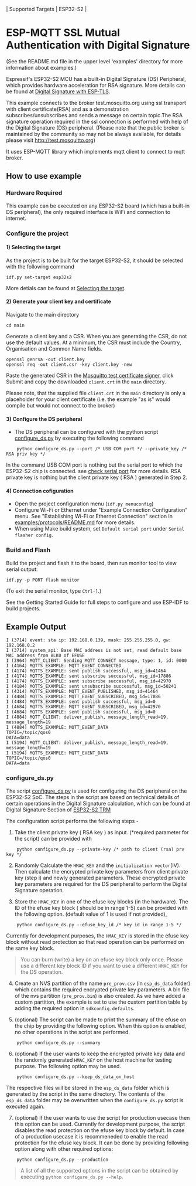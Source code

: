 | Supported Targets | ESP32-S2 |
# ESP-MQTT SSL Mutual Authentication with Digital Signature
(See the README.md file in the upper level 'examples' directory for more information about examples.)

Espressif's ESP32-S2 MCU has a built-in Digital Signature (DS) Peripheral, which provides hardware acceleration for RSA signature. More details can be found at [Digital Signature with ESP-TLS](https://docs.espressif.com/projects/esp-idf/en/latest/esp32s2/api-reference/protocols/esp_tls.html#digital-signature-with-esp-tls).

This example connects to the broker test.mosquitto.org using ssl transport with client certificate(RSA) and as a demonstration subscribes/unsubscribes and sends a message on certain topic.The RSA signature operation required in the ssl connection is performed with help of the Digital Signature (DS) peripheral.
(Please note that the public broker is maintained by the community so may not be always available, for details please visit http://test.mosquitto.org)

It uses ESP-MQTT library which implements mqtt client to connect to mqtt broker.
## How to use example

### Hardware Required

This example can be executed on any ESP32-S2 board (which has a built-in DS peripheral), the only required interface is WiFi and connection to internet.

### Configure the project

#### 1) Selecting the target
As the project is to be built for the target ESP32-S2, it should be selected with the following command
```
idf.py set-target esp32s2
```
More detials can be found at [Selecting the target](https://docs.espressif.com/projects/esp-idf/en/latest/esp32/api-guides/build-system.html#selecting-the-target).

#### 2) Generate your client key and certificate

Navigate to the main directory

```
cd main
```

Generate a client key and a CSR. When you are generating the CSR, do not use the default values. At a minimum, the CSR must include the Country, Organisation and Common Name fields.

```
openssl genrsa -out client.key
openssl req -out client.csr -key client.key -new
```

Paste the generated CSR in the [Mosquitto test certificate signer](https://test.mosquitto.org/ssl/index.php), click Submit and copy the downloaded `client.crt` in the `main` directory.

Please note, that the supplied file `client.crt` in the `main` directory is only a placeholder for your client certificate (i.e. the example "as is" would compile but would not connect to the broker)

#### 3) Configure the DS peripheral

*  The DS peripheral can be configured with the python script [configure_ds.py](README.md#configure_ds-py) by executing the following command

```
    python configure_ds.py --port /* USB COM port */ --private_key /* RSA priv key */
```

In the command USB COM port is nothing but the serial port to which the ESP32-S2 chip is connected. see
[check serial port](https://docs.espressif.com/projects/esp-idf/en/latest/esp32/get-started/establish-serial-connection.html#check-port-on-windows) for more details.
RSA private key is nothing but the client private key ( RSA ) generated in Step 2.

#### 4) Connection cofiguration
* Open the project configuration menu (`idf.py menuconfig`)
* Configure Wi-Fi or Ethernet under "Example Connection Configuration" menu. See "Establishing Wi-Fi or Ethernet Connection" section in [examples/protocols/README.md](../../README.md) for more details.
* When using Make build system, set `Default serial port` under `Serial flasher config`.

### Build and Flash

Build the project and flash it to the board, then run monitor tool to view serial output:

```
idf.py -p PORT flash monitor
```

(To exit the serial monitor, type ``Ctrl-]``.)

See the Getting Started Guide for full steps to configure and use ESP-IDF to build projects.

## Example Output

```
I (3714) event: sta ip: 192.168.0.139, mask: 255.255.255.0, gw: 192.168.0.2
I (3714) system_api: Base MAC address is not set, read default base MAC address from BLK0 of EFUSE
I (3964) MQTT_CLIENT: Sending MQTT CONNECT message, type: 1, id: 0000
I (4164) MQTTS_EXAMPLE: MQTT_EVENT_CONNECTED
I (4174) MQTTS_EXAMPLE: sent publish successful, msg_id=41464
I (4174) MQTTS_EXAMPLE: sent subscribe successful, msg_id=17886
I (4174) MQTTS_EXAMPLE: sent subscribe successful, msg_id=42970
I (4184) MQTTS_EXAMPLE: sent unsubscribe successful, msg_id=50241
I (4314) MQTTS_EXAMPLE: MQTT_EVENT_PUBLISHED, msg_id=41464
I (4484) MQTTS_EXAMPLE: MQTT_EVENT_SUBSCRIBED, msg_id=17886
I (4484) MQTTS_EXAMPLE: sent publish successful, msg_id=0
I (4684) MQTTS_EXAMPLE: MQTT_EVENT_SUBSCRIBED, msg_id=42970
I (4684) MQTTS_EXAMPLE: sent publish successful, msg_id=0
I (4884) MQTT_CLIENT: deliver_publish, message_length_read=19, message_length=19
I (4884) MQTTS_EXAMPLE: MQTT_EVENT_DATA
TOPIC=/topic/qos0
DATA=data
I (5194) MQTT_CLIENT: deliver_publish, message_length_read=19, message_length=19
I (5194) MQTTS_EXAMPLE: MQTT_EVENT_DATA
TOPIC=/topic/qos0
DATA=data
```


### configure_ds.py
The script [configure_ds.py](./configure_ds.py) is used for configuring the DS peripheral on the ESP32-S2 SoC. The steps in the script are based on technical details of certain operations in the Digital Signature calculation, which can be found at Digital Signature Section of [ESP32-S2 TRM](https://www.espressif.com/sites/default/files/documentation/esp32-s2_technical_reference_manual_en.pdf)

The configuration script performs the following steps -

1. Take the client private key ( RSA key ) as input.
    (*required parameter for the script)
can be provided with
```
    python configure_ds.py --private-key /* path to client (rsa) prv key */
```

2.  Randomly Calculate the `HMAC_KEY` and the `initialization vector`(IV). Then calculate the encrypted private key parameters from client private key (step i) and newly generated parameters. These encrypted private key parameters are required for the DS peripheral to perform the Digital Signature operation.

3.  Store the `HMAC_KEY` in one of the efuse key blocks (in the hardware).
    The ID of the efuse key block ( should be in range 1-5) can be provided with the following option. (default value of 1 is used if not provided),
```
    python configure_ds.py --efuse_key_id /* key id in range 1-5 */
```

Currently for development purposes, the `HMAC_KEY` is stored in the efuse key block  without read protection so that read operation can be performed on the same key block.
> You can burn (write) a key on an efuse key block only once. Please use a different key block ID if you want to use a different `HMAC_KEY` for the DS operation.

4. Create an NVS partition of the name `pre_prov.csv` (in `esp_ds_data` folder) which contains the required encrypted private key parameters. A bin file of the nvs partition (`pre_prov.bin`) is also created. As we have added a custom partition, the example is set to use the custom partition table by adding the required option in `sdkconfig.defaults`.

5. (optional) The script can be made to print the summary of the efuse on the chip by providing the following option. When this option is enabled, no other operations in the script are performed.
```
    python configure_ds.py --summary
```

6. (optional) If the user wants to keep the encrypted private key data and the randomly generated `HMAC_KEY` on the host machine for testing purpose. The following option may be used.
```
    python configure_ds.py --keep_ds_data_on_host
```
 The respective files will be stored in the `esp_ds_data` folder which is generated by the script in the same directory. The contents of the `esp_ds_data` folder may be overwritten when the `configure_ds.py` script is executed again.

7. (optional) If the user wants to use the script for production usecase then this option can be used.
Currently for development purpose, the script disables the read protection on the efuse key block by default.
In case of a production usecase it is recommeneded to enable the read protection for the efuse key block. It can be done by providing following option along with other required options:
```
    python configure_ds.py --production
```

> A list of all the supported options in the script can be obtained by executing `python configure_ds.py --help`.
